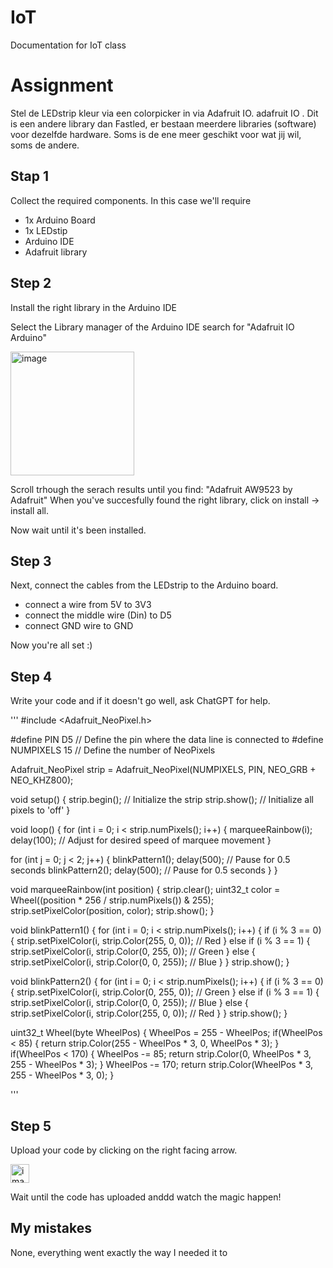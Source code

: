 # IoT
Documentation for IoT class

# Assignment
Stel de LEDstrip kleur via een colorpicker in via Adafruit IO. adafruit IO . 
Dit is een andere library dan Fastled, er bestaan meerdere libraries (software) voor dezelfde hardware. 
Soms is de ene meer geschikt voor wat jij wil, soms de andere.

## Stap 1 
Collect the required components.
In this case we'll require

- 1x Arduino Board
- 1x LEDstip
- Arduino IDE
- Adafruit library

## Step 2
Install the right library in the Arduino IDE

Select the Library manager of the Arduino IDE search for "Adafruit IO Arduino"

<img width="198" alt="image" src="https://github.com/Quinesha/IoT/assets/113134070/5c335852-e8dc-4bea-8652-00b51778b4b6">

Scroll trhough the serach results until you find: "Adafruit AW9523 by Adafruit"
When you've succesfully found the right library, click on install -> install all.

Now wait until it's been installed.

## Step 3
Next, connect the cables from the LEDstrip to the Arduino board.

- connect a wire from 5V to 3V3
- connect the middle wire (Din) to D5
- connect GND wire to GND

Now you're all set :)

## Step 4
Write your code and if it doesn't go well, ask ChatGPT for help.

''' 
#include <Adafruit_NeoPixel.h>

#define PIN        D5  // Define the pin where the data line is connected to
#define NUMPIXELS  15  // Define the number of NeoPixels

Adafruit_NeoPixel strip = Adafruit_NeoPixel(NUMPIXELS, PIN, NEO_GRB + NEO_KHZ800);

void setup() {
  strip.begin();  // Initialize the strip
  strip.show();   // Initialize all pixels to 'off'
}

void loop() {
  for (int i = 0; i < strip.numPixels(); i++) {
    marqueeRainbow(i);
    delay(100); // Adjust for desired speed of marquee movement
  }

  for (int j = 0; j < 2; j++) {
    blinkPattern1();
    delay(500); // Pause for 0.5 seconds
    blinkPattern2();
    delay(500); // Pause for 0.5 seconds
  }
}

void marqueeRainbow(int position) {
  strip.clear();
  uint32_t color = Wheel((position * 256 / strip.numPixels()) & 255);
  strip.setPixelColor(position, color);
  strip.show();
}

void blinkPattern1() {
  for (int i = 0; i < strip.numPixels(); i++) {
    if (i % 3 == 0) {
      strip.setPixelColor(i, strip.Color(255, 0, 0));  // Red
    } else if (i % 3 == 1) {
      strip.setPixelColor(i, strip.Color(0, 255, 0));  // Green
    } else {
      strip.setPixelColor(i, strip.Color(0, 0, 255));  // Blue
    }
  }
  strip.show();
}

void blinkPattern2() {
  for (int i = 0; i < strip.numPixels(); i++) {
    if (i % 3 == 0) {
      strip.setPixelColor(i, strip.Color(0, 255, 0));  // Green
    } else if (i % 3 == 1) {
      strip.setPixelColor(i, strip.Color(0, 0, 255));  // Blue
    } else {
      strip.setPixelColor(i, strip.Color(255, 0, 0));  // Red
    }
  }
  strip.show();
}

uint32_t Wheel(byte WheelPos) {
  WheelPos = 255 - WheelPos;
  if(WheelPos < 85) {
    return strip.Color(255 - WheelPos * 3, 0, WheelPos * 3);
  }
  if(WheelPos < 170) {
    WheelPos -= 85;
    return strip.Color(0, WheelPos * 3, 255 - WheelPos * 3);
  }
  WheelPos -= 170;
  return strip.Color(WheelPos * 3, 255 - WheelPos * 3, 0);
}

'''

## Step 5
Upload your code by clicking on the right facing arrow.

<img width="30" alt="image" src="https://github.com/Quinesha/IoT/assets/113134070/4bb33fb2-552e-4fbd-a822-4400ce27919a">

Wait until the code has uploaded anddd watch the magic happen!


## My mistakes
None, everything went exactly the way I needed it to
